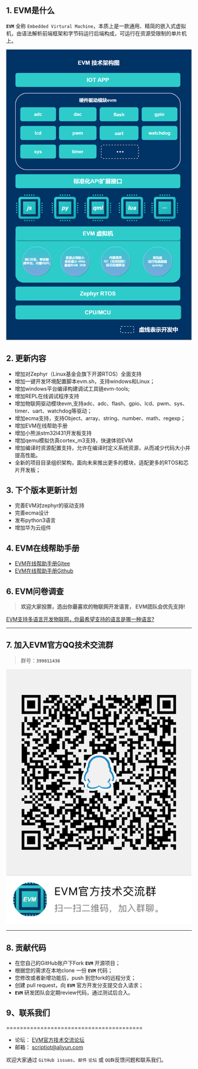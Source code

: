 ## 1. EVM是什么

 **`EVM`** 全称 `Embedded Virtural Machine`，本质上是一款通用、精简的嵌入式虚拟机，由语法解析前端框架和字节码运行后端构成，可运行在资源受限制的单片机上。

![evm](./image/evm.png)

## 2. 更新内容

+ 增加对Zephyr（Linux基金会旗下开源RTOS）全面支持
+ 增加一键开发环境配置脚本evm.sh，支持windows和Linux；
+ 增加windows平台编译构建调试工具链evm-tools;
+ 增加REPL在线调试程序支持
+ 增加物联网驱动模块evm,支持adc、adc、flash、gpio、lcd、pwm、sys、timer、uart、watchdog等驱动；
+ 增加ecma支持，支持Object、array、string、number、math、regexp；
+ 增加EVM在线帮助手册
+ 增加小熊派stm32l431开发板支持
+ 增加qemu模拟仿真cortex_m3支持，快速体验EVM
+ 增加编译时资源配置支持，允许在编译时定义系统资源，从而减少代码大小并提高性能。
+ 全新的项目目录组织架构，面向未来推出更多的模块，适配更多的RTOS和芯片开发板；


## 3. 下个版本更新计划

+ 完善EVM对zephyr的驱动支持
+ 完善ecma设计
+ 发布python3语言
+ 增加华为云组件


## 4. EVM在线帮助手册

+ [EVM在线帮助手册Gitee](http://scriptiot.gitee.io/evm_doc/#/zh-cn/evm_what)
+ [EVM在线帮助手册Github](http://scriptiot.github.io/evm_doc/#/zh-cn/evm_what)


## 6. EVM问卷调查


> **欢迎大家投票，选出你最喜欢的物联网开发语言， EVM团队会优先支持!**

[EVM支持多语言开发物联网，你最希望支持的语言是哪一种语言?](https://www.wenjuan.com/s/Qre6Vf/)

---


## 7. 加入EVM官方QQ技术交流群


> 群号：**`399011436`**

![evm](./image/QQ.jpg)

---

## 8. 贡献代码

+ 在您自己的GitHub账户下Fork **`EVM`** 开源项目；
+ 根据您的需求在本地clone 一份 **`EVM`** 代码；
+ 您修改或者新增功能后，push 到您fork的远程分支；
+ 创建 pull request，向 **`EVM`** 官方开发分支提交合入请求；
+ **`EVM`** 研发团队会定期review代码，通过测试后合入。



## 9、联系我们
========================================
+ 论坛： [EVM官方技术交流论坛](http://47.105.117.50/discuzx/upload/)
+ 邮箱： scriptiot@aliyun.com

欢迎大家通过 `GitHub issues`、`邮件` `论坛` 或 `QQ群`反馈问题和联系我们。
